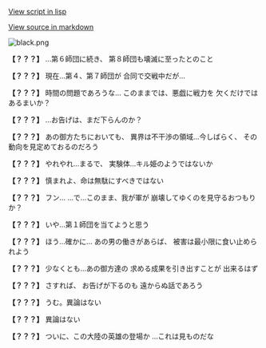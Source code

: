 [View script in lisp](../scripts/1650101.txt)

[View source in markdown](1650101.md)

![black.png](../images/backgrounds/black.png)

**【？？？】**
…第６師団に続き、
第８師団も壊滅に至ったとのこと

**【？？？】**
現在…第４、第７師団が
合同で交戦中だが…

**【？？？】**
時間の問題であろうな…
このままでは、悪戯に戦力を
欠くだけではあるまいか？

**【？？？】**
…お告げは、まだ下らんのか？

**【？？？】**
あの御方たちにおいても、
異界は不干渉の領域…今しばらく、
その動向を見定めておるのだろう

**【？？？】**
やれやれ…まるで、
実験体…キル姫のようではないか

**【？？？】**
慎まれよ、命は無駄にすべきではない

**【？？？】**
フン…
…で…このまま、我が軍が
崩壊してゆくのを見守るおつもりか？

**【？？？】**
いや…第１師団を当てようと思う

**【？？？】**
ほう…確かに…
あの男の働きがあらば、
被害は最小限に食い止められよう

**【？？？】**
少なくとも…あの御方達の
求める成果を引き出すことが
出来るはず

**【？？？】**
さすれば、
お告げが下るのも
遠からぬ話であろう

**【？？？】**
うむ。異論はない

**【？？？】**
異論はない

**【？？？】**
ついに、この大陸の英雄の登場か
…これは見ものだな

